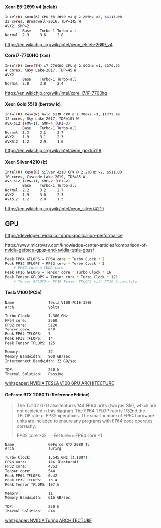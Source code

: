 #### Xeon E5-2699 v4 (nclab)

```bash
Intel(R) Xeon(R) CPU E5-2699 v4 @ 2.20GHz ×2, $4115.00
22 cores, Broadwell-2016, TDP=145 W
AVX2, SMP=2
		Base	Turbo-1	Turbo-all
Normal	2.3		3.6		2.8
```

https://en.wikichip.org/wiki/intel/xeon_e5/e5-2699_v4



#### Core i7-7700HQ (xps)

```bash
Intel(R) Core(TM) i7-7700HQ CPU @ 2.80GHz ×1, $378.00
4 cores, Kaby Lake-2017, TDP=45 W
AVX2
		Base	Turbo-1	Turbo-all
Normal	2.8		3.8		2.4
```

https://en.wikichip.org/wiki/intel/core_i7/i7-7700hq



#### Xeon Gold 5518 (borrow lc)

```bash
Intel(R) Xeon(R) Gold 5118 CPU @ 2.30GHz ×2, $1273.00
12 cores, Sky Lake-2017, TDP=105 W
AVX-512 (FMA=1), SMP=4 (UPI=3)
		Base	Turbo-1	Turbo-all
Normal	2.3		3.2		2.7
AVX2	1.9		3.1		2.3
AVX512	1.2		2.9		1.6
```

https://en.wikichip.org/wiki/intel/xeon_gold/5118



#### Xeon Silver 4210 (lc)

```bash
Intel(R) Xeon(R) Silver 4210 CPU @ 2.20GHz ×2, $511.00
10 cores, Cascade Lake-2019, TDP=85 W
AVX-512 (FMA=1), SMP=2 (UPI=2)
		Base	Turbo-1	Turbo-all
Normal	2.2		3.2		2.7
AVX2	1.9		3.0		2.3
AVX512	1.2		2.0		1.5
```

https://en.wikichip.org/wiki/intel/xeon_silver/4210



## GPU

https://developer.nvidia.com/hpc-application-performance

https://www.microway.com/knowledge-center-articles/comparison-of-nvidia-geforce-gpus-and-nvidia-tesla-gpus/



```bash
Peak FP64 GFLOPS = FP64 core * Turbo Clock * 2
Peak FP32 GFLOPS = FP32 core * Turbo Clock * 2
	# FP32 core = CUDA core
Peak FP16 GFLOPS = Tensor core * Turbo Clock * 16
Peak Tensor GFLOPS = Tensor core * Turbo Clock * 128
	# Tensor GFLOPS = FP16 Tensor TFLOPS with FP16 Accumulate 
```



#### Tesla V100 (PCIe)

```bash
Name:				Tesla V100-PCIE-32GB
Arch:				Volta

Turbo Clock:		1.380 GHz
FP64 core:			2560
FP32 core:			5120
Tensor core:		640
Peak FP64 TFLOPS:	7 
Peak FP32 TFLOPS:	14 
Peak Tensor TFLOPS:	125

Memory:				32
Memory Bandwidth:	900 GB/sec
Interconnect Bandwidth:	32 GB/sec

TDP:				250 W
Thermal Solution:	Passive
```

[whitepaper: NVIDIA TESLA V100 GPU ARCHITECTURE](https://images.nvidia.com/content/volta-architecture/pdf/volta-architecture-whitepaper.pdf)



#### GeForce RTX 2080 Ti (Reference Edition)

> The TU102 GPU also features 144 FP64 units (two per SM), which are not depicted in this diagram. The FP64 TFLOP rate is 1/32nd the TFLOP rate of FP32 operations. The small number of FP64 hardware units are included to ensure any programs with FP64 code operates correctly.
>
> FP32 core ×32 ==Feature== FP64 core ×1

```bash
Name:				GeForce RTX 2080 Ti
Arch:				Turing

Turbo Clock:		1.545 GHz (2.100?)
FP64 core:			136 (Featured)
FP32 core:			4352
Tensor core:		544
Peak FP64 TFLOPS:	0.42
Peak FP32 TFLOPS:	13.4
Peak Tensor TFLOPS:	107.6

Memory:				11
Memory Bandwidth:	616 GB/sec

TDP:				250 W
Thermal Solution:	Fan
```

[whitepaper: NVIDIA Turing ARCHITECTURE](https://www.nvidia.com/content/dam/en-zz/Solutions/design-visualization/technologies/turing-architecture/NVIDIA-Turing-Architecture-Whitepaper.pdf)